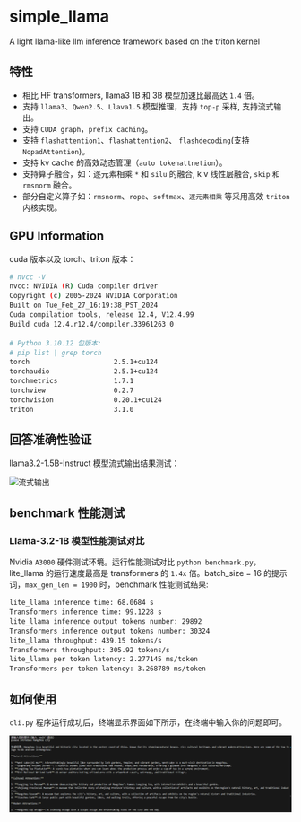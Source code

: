 # simple_llama
A light llama-like llm inference framework based on the triton kernel

## 特性

- 相比 HF transformers, llama3 1B 和 3B 模型加速比最高达 `1.4` 倍。
- 支持 `llama3`、`Qwen2.5`、`Llava1.5` 模型推理，支持 `top-p` 采样, 支持流式输出。
- 支持 `CUDA graph`，`prefix caching`。
- 支持 `flashattention1`、`flashattention2`、 `flashdecoding`(支持 `NopadAttention`)。
- 支持 kv cache 的高效动态管理（`auto tokenattnetion`）。
- 支持算子融合，如：逐元素相乘 `*` 和 `silu` 的融合, k v 线性层融合, `skip` 和 `rmsnorm` 融合。
- 部分自定义算子如：`rmsnorm`、`rope`、`softmax`、`逐元素相乘` 等采用高效 `triton` 内核实现。

## GPU Information

cuda 版本以及 torch、triton 版本：

```bash
# nvcc -V
nvcc: NVIDIA (R) Cuda compiler driver
Copyright (c) 2005-2024 NVIDIA Corporation
Built on Tue_Feb_27_16:19:38_PST_2024
Cuda compilation tools, release 12.4, V12.4.99
Build cuda_12.4.r12.4/compiler.33961263_0

# Python 3.10.12 包版本:
# pip list | grep torch
torch                     2.5.1+cu124
torchaudio                2.5.1+cu124
torchmetrics              1.7.1
torchview                 0.2.7
torchvision               0.20.1+cu124
triton                    3.1.0
```

## 回答准确性验证

llama3.2-1.5B-Instruct 模型流式输出结果测试：

![流式输出](./images/llama3.2_stream_generate.gif)


## benchmark 性能测试

### Llama-3.2-1B 模型性能测试对比

Nvidia `A3000` 硬件测试环境。运行性能测试对比 `python benchmark.py`，lite_llama 的运行速度最高是 transformers 的 `1.4x` 倍。batch_size = 16 的提示词，`max_gen_len = 1900` 时，benchmark 性能测试结果:

```bash
lite_llama inference time: 68.0684 s
Transformers inference time: 99.1228 s
lite_llama inference output tokens number: 29892
Transformers inference output tokens number: 30324
lite_llama throughput: 439.15 tokens/s
Transformers throughput: 305.92 tokens/s
lite_llama per token latency: 2.277145 ms/token
Transformers per token latency: 3.268789 ms/token
```

## 如何使用
`cli.py` 程序运行成功后，终端显示界面如下所示，在终端中输入你的问题即可。

![cli](./images/llama3.2_stream_generate.png)
